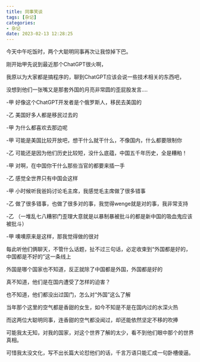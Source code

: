 ```yaml
---
title: 同事笑谈
tags: [杂记]
categories: 
- 杂记
date: 2023-02-13 12:28:25
---
```


今天中午吃饭时，两个大聪明同事再次让我惊掉下巴。

刚开始甲先说到最近那个ChatGPT很火啊，

我原以为大家都是搞程序的，聊到ChatGPT应该会说一些技术相关的东西吧，

没想到他们一张嘴又是那套外国的月亮非常圆的歪屁股发言....



-甲 好像这个ChatGPT开发者是个俄罗斯人，移民去美国的

-乙 美国好多人都是移民过去的

-甲 为什么都喜欢去那边呢

-甲 可能是美国比较开放吧，想干什么就干什么，不像国内，什么都要限制你

-乙 可能还是因为他们历史比较短，没什么底蕴，中国五千年历史，全是糟粕！

-甲 对啊，在中国你干什么那些当官的都要来插一手

-乙 感觉全世界只有中国会这样

-甲 小时候听我爸妈讨论毛主席，我感觉毛主席做了很多错事

-乙 做了很多错事，也做了很多对的事，我觉得wenge就是对的事，我非常支持

-乙 （一堆乱七八糟邪门歪理大意就是以暴制暴被批斗的都是新中国的吸血鬼应该被批斗）

-甲 噢噢原来是这样，那我觉得做的很对



每此听他们俩聊天，不管什么话题，扯不过三句话，必定收束到“外国都是好的，中国都是不好的”这一条线上

外国是哪个国家也不知道，反正就除了中国都是外国，外国都是好的

真不知道，他们是在国内遭受了怎样的迫害？

也不知道，他们都没出过国门，怎么对“外国”这么了解

当年那个这里的空气都是香甜的女生，如今不知是不是在国内过的水深火热

而这两位大聪明同事，连香甜的空气都没闻过，却还能依然坚定不移的吹捧



可能我太无知，对我的国家，对这个世界了解的太少，看不到他们眼中那个的世界真相。

可惜我太没文化，写不出长篇大论怼他们的话，千言万语只能汇成一句卧槽傻逼。

